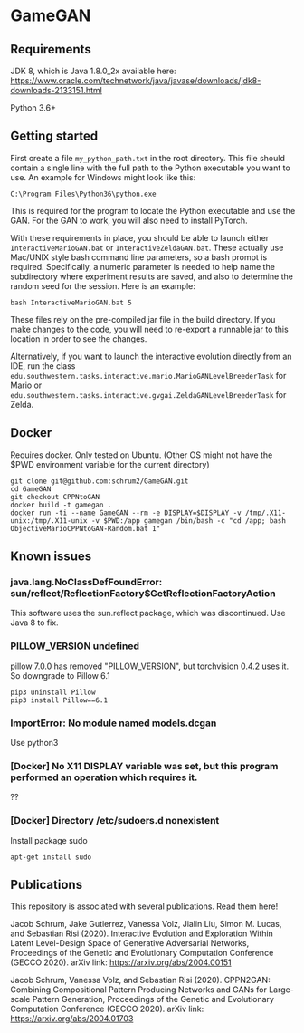 # GameGAN

## Requirements

JDK 8, which is Java 1.8.0_2x available here: https://www.oracle.com/technetwork/java/javase/downloads/jdk8-downloads-2133151.html

Python 3.6+

## Getting started

First create a file ``my_python_path.txt`` in the root directory. This file should contain a single line with the full path to the Python executable you want to use. An example for Windows might look like this: 
```
C:\Program Files\Python36\python.exe
```
This is required for the program to locate the Python executable and use the GAN. For the GAN to work, you will also need to install PyTorch.

With these requirements in place, you should be able to launch either ``InteractiveMarioGAN.bat`` or ``InteractiveZeldaGAN.bat``. These actually use Mac/UNIX style bash command line parameters, so a bash prompt is required. Specifically, a numeric parameter is needed to help name the subdirectory where experiment results are saved, and also to determine the random seed for the session. Here is an example:
```
bash InteractiveMarioGAN.bat 5
```
These files rely on the pre-compiled jar file in the build directory. If you make changes to the code, you will need to re-export a runnable jar to this location in order to see the changes.

Alternatively, if you want to launch the interactive evolution directly from an IDE, run the class ``edu.southwestern.tasks.interactive.mario.MarioGANLevelBreederTask`` for Mario or ``edu.southwestern.tasks.interactive.gvgai.ZeldaGANLevelBreederTask`` for Zelda.


## Docker
Requires docker. Only tested on Ubuntu. (Other OS might not have the $PWD environment variable for the current directory)

```
git clone git@github.com:schrum2/GameGAN.git
cd GameGAN
git checkout CPPNtoGAN
docker build -t gamegan .
docker run -ti --name GameGAN --rm -e DISPLAY=$DISPLAY -v /tmp/.X11-unix:/tmp/.X11-unix -v $PWD:/app gamegan /bin/bash -c "cd /app; bash ObjectiveMarioCPPNtoGAN-Random.bat 1"
```

## Known issues

### java.lang.NoClassDefFoundError: sun/reflect/ReflectionFactory$GetReflectionFactoryAction
This software uses the sun.reflect package, which was discontinued. Use Java 8 to fix.

### PILLOW_VERSION undefined
pillow 7.0.0 has removed "PILLOW_VERSION", but torchvision 0.4.2 uses it. So downgrade to Pillow 6.1
```
pip3 uninstall Pillow
pip3 install Pillow==6.1
```

### ImportError: No module named models.dcgan
Use python3

### [Docker] No X11 DISPLAY variable was set, but this program performed an operation which requires it.
??

### [Docker] Directory /etc/sudoers.d nonexistent
Install package sudo
```
apt-get install sudo
```

## Publications

This repository is associated with several publications. Read them here!

Jacob Schrum, Jake Gutierrez, Vanessa Volz, Jialin Liu, Simon M. Lucas, and Sebastian Risi (2020). Interactive Evolution and Exploration Within Latent Level-Design Space of Generative Adversarial Networks, Proceedings of the Genetic and Evolutionary Computation Conference (GECCO 2020). arXiv link: https://arxiv.org/abs/2004.00151

Jacob Schrum, Vanessa Volz, and Sebastian Risi (2020). CPPN2GAN: Combining Compositional Pattern Producing Networks and GANs for Large-scale Pattern Generation, Proceedings of the Genetic and Evolutionary Computation Conference (GECCO 2020). arXiv link: https://arxiv.org/abs/2004.01703

